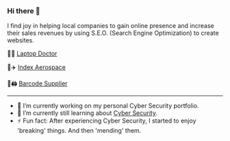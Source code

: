 ### Hi there 👋

<!--
**elijahoh/elijahoh** is a ✨ _special_ ✨ repository because its `README.md` (this file) appears on your GitHub profile.

Here are some ideas to get you started:

- 🔭 I’m currently working on ...
- 🌱 I’m currently learning ...
- 👯 I’m looking to collaborate on ...
- 🤔 I’m looking for help with ...
- 💬 Ask me about ...
- 📫 How to reach me: ...
- 😄 Pronouns: ...
- ⚡ Fun fact: ...
-->
I find joy in helping local companies to gain online presence and increase their sales revenues by using S.E.O. (Search Engine Optimization) to create websites.

🧑‍💻 [Laptop Doctor](https://laptopdoctor.com.sg "A collaboration with Kato-Tech Pte. Ltd.") 

🔧✈️ [Index Aerospace](https://indexaerospace.sg/ "A collaboration with Index Aerospace Pte. Ltd.")

🧾🖨️ [Barcode Supplier](https://hetechsolutions.com/)

------
- 🔭 I’m currently working on my personal Cyber Security portfolio.
- 🌱 I’m currently still learning about [Cyber Security](https://www.centreforcybersecurity.com/).
- ⚡ Fun fact: After experiencing Cyber Security, I started to enjoy 'breaking' things. And then 'mending' them.
